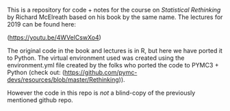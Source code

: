 This is a repository for code + notes for the course on _Statistical Rethinking_ 
by Richard McElreath based on his book by the same name. The lectures for 2019 
can be found here:

(https://youtu.be/4WVelCswXo4)

The original code in the book and lectures is in R, but here we have ported it 
to Python. The virtual environment used was created using the environment.yml 
file created by the folks who ported the code to PYMC3 + Python 
(check out: (https://github.com/pymc-devs/resources/blob/master/Rethinking)).

However the code in this repo is _not_ a blind-copy of the previously
mentioned github repo. 

